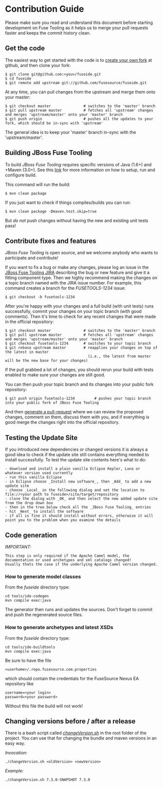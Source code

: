 # Contribution Guide
Please make sure you read and understand this document before starting development on Fuse Tooling as it helps us to merge your pull requests faster and keeps the commit history clean.

## Get the code
The easiest way to get started with the code is to [create your own fork](http://help.github.com/forking/) at github, and then clone your fork:

	$ git clone git@github.com:<you>/fuseide.git
	$ cd fuseide
	$ git remote add upstream git://github.com/fusesource/fuseide.git

At any time, you can pull changes from the upstream and merge them onto your master:

	$ git checkout master               # switches to the 'master' branch
	$ git pull upstream master          # fetches all 'upstream' changes and merges 'upstream/master' onto your 'master' branch
	$ git push origin                   # pushes all the updates to your fork, which should be in-sync with 'upstream'

The general idea is to keep your 'master' branch in-sync with the 'upstream/master'.

## Building JBoss Fuse Tooling
To build _JBoss Fuse Tooling_ requires specific versions of Java (1.6+) and +Maven (3.0+). See this [link](https://github.com/fusesource/fuseide/blob/master/Build.md) for more information on how to setup, run and configure build.

This command will run the build:

    $ mvn clean package

If you just want to check if things compiles/builds you can run:

    $ mvn clean package -Dmaven.test.skip=true

But *do not* push changes without having the new and existing unit tests pass!

## Contribute fixes and features
_JBoss Fuse Tooling_ is open source, and we welcome anybody who wants to participate and contribute!

If you want to fix a bug or make any changes, please log an issue in the [JBoss Fuse Tooling JIRA](https://issues.jboss.org/browse/FUSETOOLS) describing the bug or new feature and give it a fitting component type. Then we highly recommend making the changes on a topic branch named with the JIRA issue number. For example, this command creates a branch for the _FUSETOOLS-1234_ issue:

	$ git checkout -b fusetools-1234

After you're happy with your changes and a full build (with unit tests) runs successfully, commit your changes on your topic branch (with good comments). Then it's time to check for any recent changes that were made in the official repository:

	$ git checkout master               # switches to the 'master' branch
	$ git pull upstream master          # fetches all 'upstream' changes and merges 'upstream/master' onto your 'master' branch
	$ git checkout fusetools-1234       # switches to your topic branch
	$ git rebase upstream master        # reapplies your changes on top of the latest in master
	                                      (i.e., the latest from master will be the new base for your changes)

If the pull grabbed a lot of changes, you should rerun your build with tests enabled to make sure your changes are still good.

You can then push your topic branch and its changes into your public fork repository:

	$ git push origin fusetools-1234         # pushes your topic branch into your public fork of JBoss Fuse Tooling

And then [generate a pull-request](http://help.github.com/pull-requests/) where we can review the proposed changes, comment on them, discuss them with you, and if everything is good merge the changes right into the official repository.

## Testing the Update Site
If you introduced new dependencies or changed versions it is always a good idea to check if the update site still contains everything needed to install successfully. To test the update site contents here's what to do:

	- download and install a plain vanilla Eclipse Kepler, Luna or whatever version used currently  
	- run this vanilla Eclipse
	- in Eclipse choose _Install new software_, then _Add_ to add a new update site
	- choose _Local_ in the following dialog and set the location to file://<your path to fuseide>/site/target/repository
	- close the dialog with _OK_ and then select the new added update site from the drop down box
	- then in the tree below check all the _JBoss Fuse Tooling_ entries
	- hit _Next_ to install the software
	- if all is fine it should install without errors, otherwise it will point you to the problem when you examine the details

## Code generation
_IMPORTANT:_
 
	This step is only required if the Apache Camel model, the documentation or used archetypes and xml catalogs changed! 
	Usually thats the case if the underlying Apache Camel version changed.

### How to generate	model classes
From the _fuseide_ directory type:

    cd tools/ide-codegen
    mvn compile exec:java

The generator then runs and updates the sources. Don't forget to commit and push the regenerated source files.

### How to generate archetypes and latest XSDs
From the _fuseide_ directory type:

    cd tools/ide-buildtools
    mvn compile exec:java

Be sure to have the file 

    <userhome>/.repo.fusesource.com.properties

which should contain the credentials for the FuseSource Nexus EA repository like

    username=<your login>
    password=<your password>

Without this file the build will not work!


## Changing versions before / after a release
There is a bash script called [_changeVersion.sh_](https://github.com/fusesource/fuseide/blob/master/changeVersion.sh "Version Change Script") in the root folder of the project. You can use that for changing the bundle and maven versions in an easy way.

*Invocation:*

    ./changeVersion.sh <oldVersion> <newVersion>
    

_Example:_

    ./changeVersion.sh 7.3.0-SNAPSHOT 7.3.0
    

